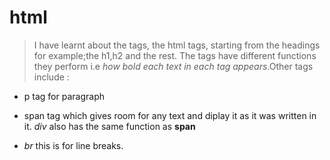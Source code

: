  # html

 > I have learnt about the tags, the html tags, 
   starting from the headings for example;the h1,h2
   and the rest. The tags have different functions 
   they perform i.e *how bold each text in each 
   tag appears*.Other tags include :

 - p tag for paragraph

 - span tag which gives room for any text and diplay it as it was written in it. *div* also has the same function as **span**

 - *br* this is for line breaks.